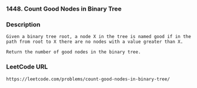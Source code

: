 ### 1448. Count Good Nodes in Binary Tree

### Description
    Given a binary tree root, a node X in the tree is named good if in the path from root to X there are no nodes with a value greater than X.
       
    Return the number of good nodes in the binary tree.
    
### LeetCode URL
    https://leetcode.com/problems/count-good-nodes-in-binary-tree/
